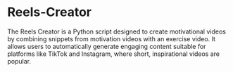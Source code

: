 # Reels-Creator
The Reels Creator is a Python script designed to create motivational videos by combining snippets from motivation videos with an exercise video. It allows users to automatically generate engaging content suitable for platforms like TikTok and Instagram, where short, inspirational videos are popular.

